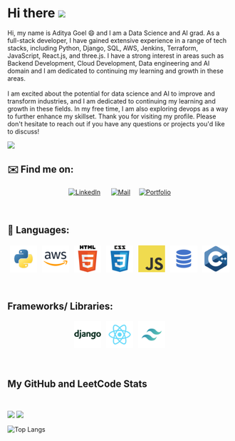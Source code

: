 <!-- ### Hi there 👋 -->
# Hi there  <img src="https://raw.githubusercontent.com/MartinHeinz/MartinHeinz/master/wave.gif" width="30px">

<!--
**adityagoel28/adityagoel28** is a ✨ _special_ ✨ repository because its `README.md` (this file) appears on your GitHub profile.

Here are some ideas to get you started:

- 🔭 I’m currently working on ...
- 🌱 I’m currently learning ...
- 👯 I’m looking to collaborate on ...
- 🤔 I’m looking for help with ...
- 💬 Ask me about ...
- 📫 How to reach me: ...
- 😄 Pronouns: ...
- ⚡ Fun fact: ...
-->

<!-- # Hello, folks! <img src="https://raw.githubusercontent.com/MartinHeinz/MartinHeinz/master/wave.gif" width="30px"> -->

Hi, my name is Aditya Goel 😄 and I am a Data Science and AI grad. As a full-stack developer, I have gained extensive experience in a range of tech stacks, including Python, Django, SQL, AWS, Jenkins, Terraform, JavaScript, React.js, and three.js. I have a strong interest in areas such as Backend Development, Cloud Development, Data engineering and AI domain and I am dedicated to continuing my learning and growth in these areas.
<br><br>
I am excited about the potential for data science and AI to improve and transform industries, and I am dedicated to continuing my learning and growth in these fields. In my free time, I am also exploring devops as a way to further enhance my skillset. Thank you for visiting my profile. Please don't hesitate to reach out if you have any questions or projects you'd like to discuss! 

![](https://komarev.com/ghpvc/?username=adityagoel28)
## ✉️ Find me on:

<p align="center">
 <a href="https://www.linkedin.com/in/aditya-goel-2803/" target="_blank" rel="noopener noreferrer"> <img src="https://github.com/adityagoel28/adityagoel28/assets/67872867/91aead83-d5b5-4fcc-b53c-878c1b942a3e" alt="LinkedIn" height="40" style="vertical-align:top; margin:4px;"></a> &nbsp;&nbsp;
 <a href="mailto:adityagoel2002@gmail.com"> <img src="https://github.com/adityagoel28/adityagoel28/assets/67872867/7549da4a-74f6-4c99-81f8-bb7a8b6e8ef1" alt="Mail" height="40" style="vertical-align:top; margin:4px"></a>&nbsp;&nbsp;
 <a href="https://www.adityagoel.dev" target="_blank"> <img src="https://github.com/adityagoel28/adityagoel28/assets/67872867/7e40da2a-eaa7-4dcc-936c-b01b9e7f5969" alt="Portfolio" height="40" style="vertical-align:top; margin:4px"></a>
</p>

<br />

## 🧰 Languages:
<p align="center">
 <img src="https://raw.githubusercontent.com/github/explore/80688e429a7d4ef2fca1e82350fe8e3517d3494d/topics/python/python.png" alt="Python" height="60" style="vertical-align:top; margin:4px">
 <img src="https://raw.githubusercontent.com/github/explore/80688e429a7d4ef2fca1e82350fe8e3517d3494d/topics/aws/aws.png" alt="AWS" height="60" style="vertical-align:top; margin:4px">
 <img src="https://raw.githubusercontent.com/github/explore/80688e429a7d4ef2fca1e82350fe8e3517d3494d/topics/html/html.png" alt="HTML5" height="60" style="vertical-align:top; margin:4px">
 <img src="https://raw.githubusercontent.com/github/explore/80688e429a7d4ef2fca1e82350fe8e3517d3494d/topics/css/css.png" alt="CSS3" height="60" style="vertical-align:top; margin:4px">
 <img src="https://raw.githubusercontent.com/github/explore/80688e429a7d4ef2fca1e82350fe8e3517d3494d/topics/javascript/javascript.png" alt="Javascript" height="60" style="vertical-align:top; margin:4px">
 <img src="https://raw.githubusercontent.com/github/explore/80688e429a7d4ef2fca1e82350fe8e3517d3494d/topics/sql/sql.png" alt="MySQL" height="60" style="vertical-align:top; margin:4px">
 <img src="https://raw.githubusercontent.com/github/explore/80688e429a7d4ef2fca1e82350fe8e3517d3494d/topics/cpp/cpp.png" alt="C++" height="60" style="vertical-align:top; margin:4px">
<!--  <img src="https://raw.githubusercontent.com/github/explore/80688e429a7d4ef2fca1e82350fe8e3517d3494d/topics/airflow/airflow.png" alt="Airflow" height="60" style="vertical-align:top; margin:4px"> -->
</p>
<br />

## Frameworks/ Libraries:
<p align="center">
 <img src="https://raw.githubusercontent.com/github/explore/80688e429a7d4ef2fca1e82350fe8e3517d3494d/topics/django/django.png" alt="Django" height="60" style="vertical-   align:top; margin:4px">
 <img src="https://raw.githubusercontent.com/github/explore/80688e429a7d4ef2fca1e82350fe8e3517d3494d/topics/react/react.png" alt="React" height="60" style="vertical-align:top; margin:4px">
<!--  <img src="https://raw.githubusercontent.com/github/explore/80688e429a7d4ef2fca1e82350fe8e3517d3494d/topics/threejs/threejs.png" alt="Three js" height="60" style="vertical-align:top; margin:4px"> -->
 <img src="https://raw.githubusercontent.com/github/explore/80688e429a7d4ef2fca1e82350fe8e3517d3494d/topics/tailwind/tailwind.png" alt="Tailwind" height="60" style="vertical-align:top; margin:4px">
</p>

<br />

## My GitHub and LeetCode Stats
<br />

<p float="left">
<!--  ![GitHub stats](https://github-readme-stats.vercel.app/api?username=adityagoel28&show_icons=true&theme=tokyonight)  -->
<!--  ![image](https://leetcode-stat-api.herokuapp.com/adityag28/theme=dark) -->

 <img src="https://github-readme-stats-lzzgs.vercel.app/api?username=adityagoel28&show_icons=true&theme=tokyonight" />

 <img src="https://leetcard.jacoblin.cool/adityag28?theme=dark" />
</p>

![Top Langs](https://github-readme-stats-lzzgs.vercel.app/api/top-langs/?username=adityagoel28&theme=tokyonight)
